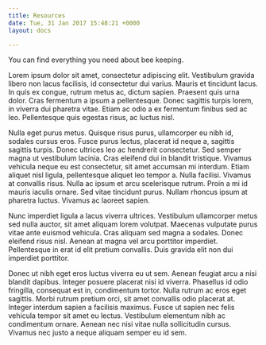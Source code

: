 ```yaml
---
title: Resources
date: Tue, 31 Jan 2017 15:48:21 +0000
layout: docs

---
```

You can find everything you need about bee keeping.

Lorem ipsum dolor sit amet, consectetur adipiscing elit. Vestibulum gravida libero non lacus facilisis, id consectetur dui varius. Mauris et tincidunt lacus. In quis ex congue, rutrum metus ac, dictum sapien. Praesent quis urna dolor. Cras fermentum a ipsum a pellentesque. Donec sagittis turpis lorem, in viverra dui pharetra vitae. Etiam ac odio a ex fermentum finibus sed ac leo. Pellentesque quis egestas risus, ac luctus nisl.

Nulla eget purus metus. Quisque risus purus, ullamcorper eu nibh id, sodales cursus eros. Fusce purus lectus, placerat id neque a, sagittis sagittis turpis. Donec ultrices leo ac hendrerit consectetur. Sed semper magna ut vestibulum lacinia. Cras eleifend dui in blandit tristique. Vivamus vehicula neque eu est consectetur, sit amet accumsan mi interdum. Etiam aliquet nisl ligula, pellentesque aliquet leo tempor a. Nulla facilisi. Vivamus at convallis risus. Nulla ac ipsum et arcu scelerisque rutrum. Proin a mi id mauris iaculis ornare. Sed vitae tincidunt purus. Nullam rhoncus ipsum at pharetra luctus. Vivamus ac laoreet sapien.

Nunc imperdiet ligula a lacus viverra ultrices. Vestibulum ullamcorper metus sed nulla auctor, sit amet aliquam lorem volutpat. Maecenas vulputate purus vitae ante euismod vehicula. Cras aliquam sed magna a sodales. Donec eleifend risus nisl. Aenean at magna vel arcu porttitor imperdiet. Pellentesque in erat id elit pretium convallis. Duis gravida elit non dui imperdiet porttitor.

Donec ut nibh eget eros luctus viverra eu ut sem. Aenean feugiat arcu a nisi blandit dapibus. Integer posuere placerat nisi id viverra. Phasellus id odio fringilla, consequat est in, condimentum tortor. Nulla rutrum ac eros eget sagittis. Morbi rutrum pretium orci, sit amet convallis odio placerat at. Integer interdum sapien a facilisis maximus. Fusce ut sapien nec felis vehicula tempor sit amet eu lectus. Vestibulum elementum nibh ac condimentum ornare. Aenean nec nisi vitae nulla sollicitudin cursus. Vivamus nec justo a neque aliquam semper eu id sem.